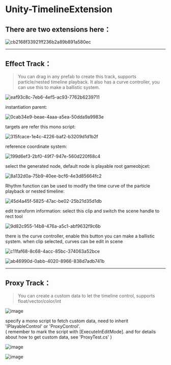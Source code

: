 # Unity-TimelineExtension
## There are two extensions here：
![cb2168f33921ff236b2a89b891a580ec](https://github.com/Kisawa/Unity-TimelineExtension/assets/71002504/41eda3ba-3797-4684-9977-abb0fcc92943)

****
## Effect Track：
>You can drag in any prefab to create this track, supports particle/nested timeline playback. It also has a curve controller, you can use this to make a ballistic system.

![eaf93c8c-7eb6-4ef5-ac93-7762b6239711](https://github.com/Kisawa/Unity-TimelineExtension/assets/71002504/5eecf9b9-37bc-4f41-8c74-ab0a733a5cdd)

instantiation parent:

![0cab34e9-beae-4aaa-a5ea-50dda9a9983e](https://github.com/Kisawa/Unity-TimelineExtension/assets/71002504/db256fea-19fe-4ef6-97f7-b98faa28e014)


targets are refer this mono script:

![315fcace-1e4c-4226-baf2-b3209d1d1b2f](https://github.com/Kisawa/Unity-TimelineExtension/assets/71002504/b15905a5-50fb-4672-ad4e-75f867bfb88f)

reference coordinate system:

![199d6ef3-2bf0-49f7-947e-560d220f68c4](https://github.com/Kisawa/Unity-TimelineExtension/assets/71002504/fd78bcef-0561-4dd9-a8e1-7ed7253851bb)

select the generated node, default node is playable root gameobjcet:

![8a132d0a-75b9-40ee-bcf6-4e3d85664fc2](https://github.com/Kisawa/Unity-TimelineExtension/assets/71002504/7f981401-7534-4753-a0bb-14219f1d93dd)

Rhythm function can be used to modify the time curve of the particle playback or nested timeline:

![45d4a45f-5825-47ac-be02-25b21d35d1db](https://github.com/Kisawa/Unity-TimelineExtension/assets/71002504/cf7bc541-85a5-44c8-876b-2bf81c4de33d)

edit transform information: select this clip and switch the scene handle to rect tool

![9d82c955-14b8-476a-a5c1-abf9632f9c6b](https://github.com/Kisawa/Unity-TimelineExtension/assets/71002504/b02b6be0-bcbf-4b4c-a833-69fed24cdd6a)

there is the curve controller, enable this button you can make a ballistic system. when clip selected, curves can be edit in scene

![c11faf68-8c68-4acc-85bc-374063a52bce](https://github.com/Kisawa/Unity-TimelineExtension/assets/71002504/7d694608-f507-4c09-a6a7-60c2ef17d230)

![ab46990d-0abb-4020-8966-838d7adb741b](https://github.com/Kisawa/Unity-TimelineExtension/assets/71002504/5e70a7c7-5b0e-473e-b2ee-f261685009af)


****
## Proxy Track：
>You can create a custom data to let the timeline control, supports float/vector/color/int

![image](https://github.com/Kisawa/Unity-TimelineExtension/assets/71002504/4318aaba-7115-4444-9f41-4e329a015339)

specify a mono script to fetch custom data, need to inherit 'IPlayableControl' or 'ProxyControl'.  
( remember to mark the script with [ExecuteInEditMode]. and for details about how to get custom data, see 'ProxyTest.cs' )

![image](https://github.com/Kisawa/Unity-TimelineExtension/assets/71002504/7d3cd572-c098-497b-83ab-35426b887430)

![image](https://github.com/Kisawa/Unity-TimelineExtension/assets/71002504/f908f5b5-4a43-4339-876b-1e6cd8f40e42)




